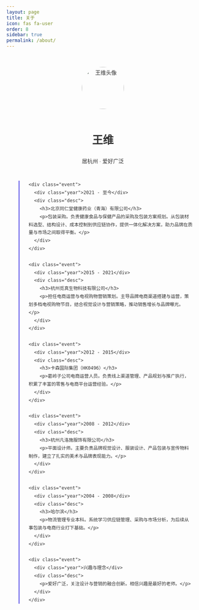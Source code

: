 ```yaml
---
layout: page
title: 关于
icon: fas fa-user
order: 8
sidebar: true
permalink: /about/
---
```


<div class="about-timeline">
  <div class="intro">
    <img src="{{ '/assets/img/avatar.jpg' | relative_url }}" alt="王维头像" class="avatar">
    <h1>王维</h1>
    <p>居杭州 · 爱好广泛</p>
  </div>

  <div class="timeline">

    <div class="event">
      <div class="year">2021 - 至今</div>
      <div class="desc">
        <h3>北京同仁堂健康药业（青海）有限公司</h3>
        <p>包装采购。负责健康食品与保健产品的采购及包装方案规划。从包装材料选型、结构设计、成本控制到供应链协作，提供一体化解决方案，助力品牌在质量与市场之间取得平衡。</p>
      </div>
    </div>

    <div class="event">
      <div class="year">2015 - 2021</div>
      <div class="desc">
        <h3>杭州觅真生物科技有限公司</h3>
        <p>担任电商运营与电视购物营销策划。主导品牌电商渠道搭建与运营，策划多档电视购物节目，结合视觉设计与营销策略，推动销售增长与品牌曝光。</p>
      </div>
    </div>

    <div class="event">
      <div class="year">2012 - 2015</div>
      <div class="desc">
        <h3>卡森国际集团（HK0496）</h3>
        <p>葛岭子公司电商运营人员。负责线上渠道管理、产品规划与推广执行，积累了丰富的零售与电商平台运营经验。</p>
      </div>
    </div>

    <div class="event">
      <div class="year">2008 - 2012</div>
      <div class="desc">
        <h3>杭州凡洛施服饰有限公司</h3>
        <p>平面设计师。主要负责品牌视觉设计、服装设计、产品包装与宣传物料制作，建立了扎实的美术与品牌表现能力。</p>
      </div>
    </div>

    <div class="event">
      <div class="year">2004 - 2008</div>
      <div class="desc">
        <h3>哈尔滨</h3>
        <p>物流管理专业本科。系统学习供应链管理、采购与市场分析，为后续从事包装与电商行业打下基础。</p>
      </div>
    </div>

    <div class="event">
      <div class="year">兴趣与理念</div>
      <div class="desc">
        <p>爱好广泛，关注设计与营销的融合创新。相信兴趣是最好的老师。</p>
      </div>
    </div>
  </div>
</div>

<style>
.about-timeline {
  max-width: 800px;
  margin: 0 auto;
  padding: 2rem 1rem;
  font-family: "Helvetica Neue", Arial, sans-serif;
  line-height: 1.75;
  color: #333;
}

.intro {
  text-align: center;
  margin-bottom: 2.5rem;
}

.avatar {
  width: 110px;
  height: 110px;
  border-radius: 50%;
  object-fit: cover;
  margin-bottom: 1rem;
}

.timeline {
  position: relative;
  margin-left: 1rem;
  border-left: 2px solid #4f46e5;
  padding-left: 1.5rem;
}

.event {
  margin-bottom: 2rem;
  position: relative;
}

.event::before {
  content: '';
  position: absolute;
  left: -10px;
  top: 8px;
  width: 10px;
  height: 10px;
  background: #4f46e5;
  border-radius: 50%;
}

.year {
  font-weight: bold;
  color: #4f46e5;
  margin-bottom: 0.3rem;
}

.desc h3 {
  margin: 0.2rem 0;
  font-size: 1rem;
  color: #111;
}

.desc p {
  margin: 0.2rem 0;
  color: #555;
}

@media (max-width: 600px) {
  .timeline {
    border-left: none;
    padding-left: 0;
  }
  .event::before {
    display: none;
  }
  .year {
    margin-top: 1rem;
  }
}
</style>
